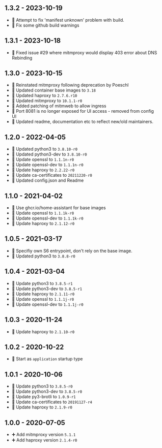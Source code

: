 ## 1.3.2 - 2023-10-19

- 📝 Attempt to fix 'manifest unknown' problem with build.
- 📝 Fix some github build warnings

## 1.3.1 - 2023-10-18

- 📝 Fixed issue #29 where mitmproxy would display 403 error about DNS Rebinding

## 1.3.0 - 2023-10-15

- 📝 Reinstated mitmproxy following deprecation by Poeschl
- 🔼 Updated container base images to `3.18`
- 🔼 Updated haproxy to `2.7.6.r10`
- 🔼 Updated mitmproxy to `10.1.1-r0`
- 📝 Added patching of mitmweb to allow ingress
- 📝 Port 8081 is no longer exposed for UI access - removed from config UI
- 📝 Updated readme, documentation etc to reflect new/old maintainers.

## 1.2.0 - 2022-04-05

- 🔼 Updated python3 to `3.8.10-r0`
- 🔼 Updated python3-dev to `3.8.10-r0`
- 🔼 Update openssl to `1.1.1n-r0`
- 🔼 Update openssl-dev to `1.1.1n-r0`
- 🔼 Update haproxy to `2.2.22-r0`
- 🔼 Update ca-certificates to `20211220-r0`
- 📝 Updated config.json and Readme

## 1.1.0 - 2021-04-02

- 🔨 Use ghcr.io/home-assistant for base images
- 🔼 Update openssl to `1.1.1k-r0`
- 🔼 Update openssl-dev to `1.1.1k-r0`
- 🔼 Update haproxy to `2.1.12-r0`

## 1.0.5 - 2021-03-17

- 🐛 Specifiy own S6 entrypoint, don't rely on the base image.
- 🔼 Updated python3 to `3.8.8-r0`

## 1.0.4 - 2021-03-04

- 🔼 Update python3 to `3.8.5-r1`
- 🔼 Update python3-dev to `3.8.5-r1`
- 🔼 Update haproxy to `2.1.11-r0`
- 🔼 Update openssl to `1.1.1j-r0`
- 🔼 Update openssl-dev to `1.1.1j-r0`

## 1.0.3 - 2020-11-24

- 🔼 Update haproxy to `2.1.10-r0`

## 1.0.2 - 2020-10-22

- 🔨 Start as `application` startup type

## 1.0.1 - 2020-10-06

- 🔼 Update python3 to `3.8.5-r0`
- 🔼 Update python3-dev to `3.8.5-r0`
- 🔼 Update py3-brotli to `1.0.9-r1`
- 🔼 Update ca-certificates to `20191127-r4`
- 🔼 Update haproxy to `2.1.9-r0`

## 1.0.0 - 2020-07-05

- ➕ Add mitmproxy version `5.1.1`
- ➕ Add haproxy version `2.1.4-r0`
